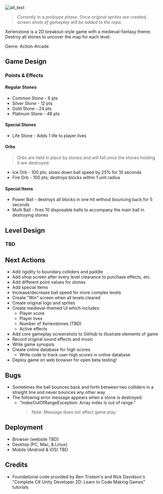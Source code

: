 ![alt_text](https://github.com/frostie/Xerienstone/blob/master/Assets/Screen%20Shots/Xerienstone%20Title.png)

> _Currently in a protoype phase. Once original sprites are created, screen shots of gameplay will be added to the repo._

Xerienstone is a 2D breakout-style game with a medieval-fantasy theme. Destroy all stones to uncover the map for each level.

Genre: Action-Arcade

## Game Design

### Points & Effects

#### Regular Stones
- Common Stone - 6 pts
- Silver Stone - 12 pts
- Gold Stone - 24 pts
- Platinum Stone - 48 pts

#### Special Stones
- Life Stone - Adds 1 life to player lives

#### Orbs
> Orbs are held in place by stones and will fall once the stones holding it are destroyed.
- Ice Orb - 100 pts; slows down ball speed by 25% for 10 seconds
- Fire Orb - 100 pts; destroys blocks within 1 unit radius

#### Special Items
- Power Ball - destroys all blocks in one hit without bouncing back for 5 seconds
- Multi Ball - fires 10 disposable balls to accompany the main ball in destroying stones

## Level Design
### TBD

## Next Actions
- Add rigidity to boundary colliders and paddle
- Add shop screen after every level clearance to purchase effects, etc.
- Add different point values for stones
- Add special items
- Increase/decrease ball speed for more complex levels
- Create "Win" screen when all levels cleared
- Create original logo and sprites
- Create medieval-themed UI which includes:
    - Player score
    - Player lives
    - Number of Xerienstones (TBD)
    - Active effects
- Add core gameplay screenshots to GitHub to illustrate elements of game
- Record original sound effects and music
- Write game synopsis
- Create online database for high scores
    - Write code to track user high scores in online database
- Deploy game on web browser for open beta testing!

## Bugs
- Sometimes the ball bounces back and forth between two colliders in a straight line and never bounces any other way
- The following error message appears when a stone is destroyed:
    - "IndexOutOfRangeException: Array index is out of range."
      > Note: Message does not affect game play.

## Deployment
- Browser (website TBD)
- Desktop (PC, Mac, & Linux)
- Mobile (Android & iOS) TBD

## Credits
- Foundational code provided by Ben Tristem's and Rick Davidson's "Complete C# Unity Developer 2D: Learn to Code Making Games" tutorials
